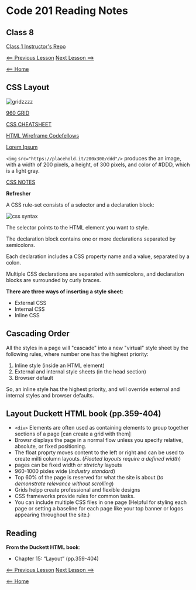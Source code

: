 # Code 201 Reading Notes

## Class 8

[Class 1 Instructor's Repo](https://github.com/codefellows/seattle-201n21/tree/master/class-01)

[<== Previous Lesson](class-07.md) [Next Lesson ==>](class-09.md)

[<== Home](README.md) 

## CSS Layout

![gridzzzz](https://www.ecurtisdesigns.com/wp-content/uploads/2014/02/layouts.jpg)

[960 GRID](https://trungdq88.github.io/960-grid-generator/)

[CSS CHEATSHEET](https://overapi.com/css)

[HTML Wireframe Codefellows](https://codefellows.github.io/code-201-guide/curriculum/class-08/lab-a/)

[Lorem Ipsum](https://lipsum.com/)

`<img` `src="https://placehold.it/200x300/ddd"/>` produces the an image, with a width of 200 pixels, a height, of 300 pixels, and color of #DDD, which is a light gray.

[CSS NOTES](class-02.md)

**Refresher**

A CSS rule-set consists of a selector and a declaration block:

![css syntax](https://www.w3schools.com/css/selector.gif)

The selector points to the HTML element you want to style.

The declaration block contains one or more declarations separated by semicolons.

Each declaration includes a CSS property name and a value, separated by a colon.

Multiple CSS declarations are separated with semicolons, and declaration blocks are surrounded by curly braces.


**There are three ways of inserting a style sheet:**
+ External CSS
+ Internal CSS
+ Inline CSS

## Cascading Order

All the styles in a page will "cascade" into a new "virtual" style sheet by the following rules, where number one has the highest priority:

1. Inline style (inside an HTML element)
2. External and internal style sheets (in the head section)
3. Browser default

So, an inline style has the highest priority, and will override external and internal styles and browser defaults.

## Layout Duckett HTML book (pp.359-404)

+ `<div>` Elements are often used as containing elements to group together sections of a page [can create a grid with them]
+ Browsr displays the page in a normal flow unless you specify relative, absolute, or fixed positioning.
+ The float proprty moves content to the left or right and can be used to create milti column layouts. (*Floated layouts require a defined width*)
+ pages can be fixed width or *stretchy* layouts
+ 960-1000 pixles wide (*industry standard*)
+ Top 60% of the page is reserved for what the site is about (*to demonstrate relevance without scrolling*)
+ Grids helpp create professional and flexible designs
+ CSS frameworks provide rules for common tasks.
+ You can include multiple CSS files in one page (Helpful for styling each page or setting a baseline for each page like your top banner or logos appearing throughout the site.)

## Reading

**From the Duckett HTML book**:

+ Chapter 15: “Layout” (pp.359-404)

[<== Previous Lesson](class-07.md) [Next Lesson ==>](class-09.md)

[<== Home](README.md) 